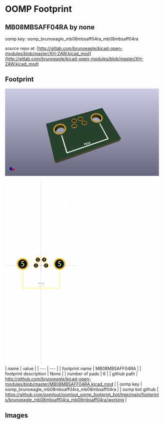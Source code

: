 # OOMP Footprint  
## MB08MBSAFF04RA  by none  
  
oomp key: oomp_brunoeagle_mb08mbsaff04ra_mb08mbsaff04ra  
  
source repo at: [http://gitlab.com/brunoeagle/kicad-open-modules/blob/master/XH-2AW.kicad_mod](http://gitlab.com/brunoeagle/kicad-open-modules/blob/master/XH-2AW.kicad_mod)  
## Footprint  
  
[![working_kicad_pcb_3d.png](working_kicad_pcb_3d_600.png)](working_kicad_pcb_3d.png)  
  
[![working.png](working_600.png)](working.png)  
| name | value | 
| --- | --- | 
| footprint name | MB08MBSAFF04RA | 
| footprint description | None | 
| number of pads | 6 | 
| github path | http://github.com/brunoeagle/kicad-open-modules/blob/master/MB08MBSAFF04RA.kicad_mod | 
| oomp key | oomp_brunoeagle_mb08mbsaff04ra_mb08mbsaff04ra | 
| oomp bot github | https://github.com/oomlout/oomlout_oomp_footprint_bot/tree/main/footprints/brunoeagle_mb08mbsaff04ra_mb08mbsaff04ra/working | 
## Images  
